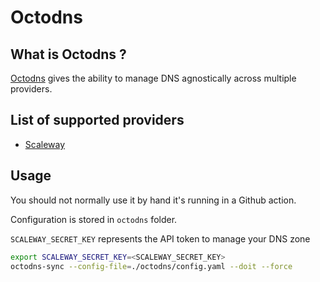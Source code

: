 # Octodns

## What is Octodns ?

[Octodns](https://github.com/octodns/octodns) gives the ability to manage DNS agnostically across multiple providers.

## List of supported providers

* [Scaleway](https://www.scaleway.com/en/)

## Usage

You should not normally use it by hand it's running in a Github action.

Configuration is stored in `octodns` folder.

`SCALEWAY_SECRET_KEY` represents the API token to manage your DNS zone

```sh
export SCALEWAY_SECRET_KEY=<SCALEWAY_SECRET_KEY>
octodns-sync --config-file=./octodns/config.yaml --doit --force
```
